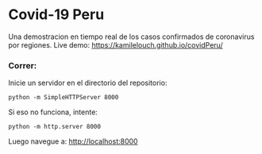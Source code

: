 Covid-19 Peru
================

Una demostracion en tiempo real de los casos confirmados de coronavirus por regiones.
Live demo: https://kamilelouch.github.io/covidPeru/

### Correr:

Inicie un servidor en el directorio del repositorio:
    
    python -m SimpleHTTPServer 8000
    
Si eso no funciona, intente:

    python -m http.server 8000
    
Luego navegue a: [http://localhost:8000](http://localhost:8000)  